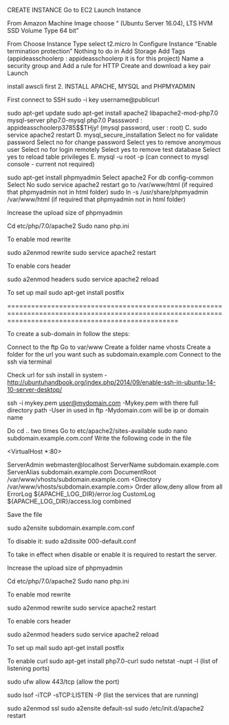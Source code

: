 CREATE INSTANCE Go to EC2 Launch Instance

From Amazon Machine Image choose “ (Ubuntu Server 16.04), LTS HVM SSD Volume Type 64 bit”

From Choose Instance Type select t2.micro In Configure Instance “Enable termination protection” Nothing to do in Add Storage Add Tags (appideasschoolerp : appideasschoolerp it is for this project) Name a security group and Add a rule for HTTP Create and download a key pair Launch

install awscli first 2. INSTALL APACHE, MYSQL and PHPMYADMIN

First connect to SSH sudo -i key username@publicurl

sudo apt-get update sudo apt-get install apache2 libapache2-mod-php7.0 mysql-server php7.0-mysql php7.0 Passsword : appideasschoolerp3785$$THjy! (mysql password, user : root) C. sudo service apache2 restart D. mysql_secure_installation Select no for validate password Select no for change password Select yes to remove anonymous user Select no for login remotely Select yes to remove test database Select yes to reload table privileges E. mysql -u root -p (can connect to mysql console - current not required)

sudo apt-get install phpmyadmin Select apache2 For db config-common Select No sudo service apache2 restart go to /var/www/html (if required that phpmyadmin not in html folder) sudo ln -s /usr/share/phpmyadmin /var/www/html (if required that phpmyadmin not in html folder)

Increase the upload size of phpmyadmin

Cd etc/php/7.0/apache2 Sudo nano php.ini

To enable mod rewrite

sudo a2enmod rewrite sudo service apache2 restart

To enable cors header

sudo a2enmod headers sudo service apache2 reload

To set up mail sudo apt-get install postfix

=======================================================================================================================================================

To create a sub-domain in follow the steps:

Connect to the ftp Go to var/www Create a folder name vhosts Create a folder for the url you want such as subdomain.example.com Connect to the ssh via terminal

Check url for ssh install in system -http://ubuntuhandbook.org/index.php/2014/09/enable-ssh-in-ubuntu-14-10-server-desktop/

ssh -i mykey.pem user@mydomain.com -Mykey.pem with there full directory path -User in used in ftp -Mydomain.com will be ip or domain name

Do cd .. two times Go to etc/apache2/sites-available sudo nano subdomain.example.com.conf Write the following code in the file

<VirtualHost *:80>

ServerAdmin webmaster@localhost ServerName subdomain.example.com ServerAlias subdomain.example.com DocumentRoot /var/www/vhosts/subdomain.example.com <Directory /var/www/vhosts/subdomain.example.com> Order allow,deny allow from all </Directory> ErrorLog ${APACHE_LOG_DIR}/error.log CustomLog ${APACHE_LOG_DIR}/access.log combined

</VirtualHost>

Save the file

sudo a2ensite subdomain.example.com.conf

To disable it: sudo a2dissite 000-default.conf

To take in effect when disable or enable it is required to restart the server.

Increase the upload size of phpmyadmin

Cd etc/php/7.0/apache2 Sudo nano php.ini

To enable mod rewrite

sudo a2enmod rewrite sudo service apache2 restart

To enable cors header

sudo a2enmod headers sudo service apache2 reload

To set up mail sudo apt-get install postfix

To enable curl sudo apt-get install php7.0-curl sudo netstat -nupt -l (list of listening ports)

sudo ufw allow 443/tcp (allow the port)

sudo lsof -iTCP -sTCP:LISTEN -P (list the services that are running)

sudo a2enmod ssl sudo a2ensite default-ssl sudo /etc/init.d/apache2 restart
